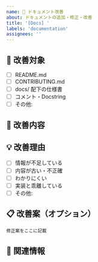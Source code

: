 ```yaml
---
name: 📝 ドキュメント改善
about: ドキュメントの追加・修正・改善
title: '[Docs] '
labels: 'documentation'
assignees: ''
---
```


## 📝 改善対象

<!-- 改善するドキュメントを選択 -->

- [ ] README.md
- [ ] CONTRIBUTING.md
- [ ] docs/ 配下の仕様書
- [ ] コメント・Docstring
- [ ] その他: 

## 🎯 改善内容

<!-- 何を改善するか具体的に記述 -->

## 💡 改善理由

<!-- なぜこの改善が必要か -->

- [ ] 情報が不足している
- [ ] 内容が古い・不正確
- [ ] わかりにくい
- [ ] 実装と乖離している
- [ ] その他: 

## 📋 改善案（オプション）

<!-- 具体的な改善案があれば記載 -->

```markdown
修正案をここに記載
```

## 📌 関連情報

<!-- 関連するIssue、PRがあれば記載 -->
